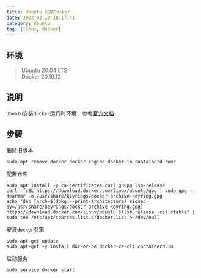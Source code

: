 ```yaml
---
title: Ubuntu 安装Docker
date: 2022-02-10 18:17:41
category: Ubuntu
tag: [linux, docker]
---
```


## 环境

> Ubuntu 20.04 LTS  
> Docker 20.10.12  


## 说明

`Ubuntu`安装`docker`运行时环境，参考[官方文档](https://docs.docker.com/engine/install/ubuntu/)



## 步骤

删除旧版本

```shell
sudo apt remove docker docker-engine docker.io containerd runc
```

配置仓库

```shell
sudo apt install -y ca-certificates curl gnupg lsb-release
curl -fsSL https://download.docker.com/linux/ubuntu/gpg | sudo gpg --dearmor -o /usr/share/keyrings/docker-archive-keyring.gpg
echo "deb [arch=$(dpkg --print-architecture) signed-by=/usr/share/keyrings/docker-archive-keyring.gpg] https://download.docker.com/linux/ubuntu $(lsb_release -cs) stable" | sudo tee /etc/apt/sources.list.d/docker.list > /dev/null
```

安装`docker`引擎

```shell
sudo apt-get update
sudo apt-get -y install docker-ce docker-ce-cli containerd.io
```

启动服务

```shell
sudo service docker start
```



